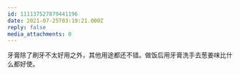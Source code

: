```yaml
---
id: 111137527879441196
date: 2021-07-25T03:19:21.000Z
reply: false
media_attachments: 0
---
```


牙膏除了刷牙不太好用之外，其他用途都还不错。做饭后用牙膏洗手去葱姜味比什么都好使。

